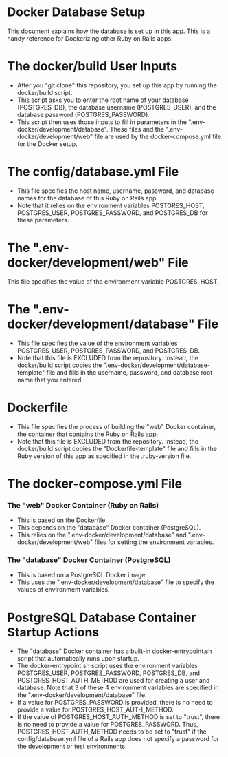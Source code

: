 # Docker Database Setup

This document explains how the database is set up in this app.  This is a handy reference for Dockerizing other Ruby on Rails apps.

# The docker/build User Inputs
* After you "git clone" this repository, you set up this app by running the docker/build script.
* This script asks you to enter the root name of your database (POSTGRES_DB), the database username (POSTGRES_USER), and the database password (POSTGRES_PASSWORD).
* This script then uses those inputs to fill in parameters in the ".env-docker/development/database".  These files and the ".env-docker/development/web" file are used by the docker-compose.yml file for the Docker setup.

# The config/database.yml File
* This file specifies the host name, username, password, and database names for the database of this Ruby on Rails app.
* Note that it relies on the environment variables POSTGRES_HOST, POSTGRES_USER, POSTGRES_PASSWORD, and POSTGRES_DB for these parameters.

# The ".env-docker/development/web" File
This file specifies the value of the environment variable POSTGRES_HOST.

# The ".env-docker/development/database" File
* This file specifies the value of the environment variables POSTGRES_USER, POSTGRES_PASSWORD, and POSTGRES_DB.
* Note that this file is EXCLUDED from the repository.  Instead, the docker/build script copies the ".env-docker/development/database-template" file and fills in the username, password, and database root name that you entered.

# Dockerfile
* This file specifies the process of building the "web" Docker container, the container that contains the Ruby on Rails app.
* Note that this file is EXCLUDED from the repository.  Instead, the docker/build script copies the "Dockerfile-template" file and fills in the Ruby version of this app as specified in the .ruby-version file.

# The docker-compose.yml File
### The "web" Docker Container (Ruby on Rails)
* This is based on the Dockerfile.
* This depends on the "database" Docker container (PostgreSQL).
* This relies on the ".env-docker/development/database" and ".env-docker/development/web" files for setting the environment variables.
### The "database" Docker Container (PostgreSQL)
* This is based on a PostgreSQL Docker image.
* This uses the ".env-docker/development/database" file to specify the values of environment variables.

# PostgreSQL Database Container Startup Actions
* The "database" Docker container has a built-in docker-entrypoint.sh script that automatically runs upon startup.
* The docker-entrypoint.sh script uses the environment variables POSTGRES_USER, POSTGRES_PASSWORD, POSTGRES_DB, and POSTGRES_HOST_AUTH_METHOD are used for creating a user and database.  Note that 3 of these 4 environment variables are specified in the ".env-docker/development/database" file.
* If a value for POSTGRES_PASSWORD is provided, there is no need to provide a value for POSTGRES_HOST_AUTH_METHOD.
* If the value of POSTGRES_HOST_AUTH_METHOD is set to "trust", there is no need to provide a value for POSTGRES_PASSWORD.  Thus, POSTGRES_HOST_AUTH_METHOD needs to be set to "trust" if the config/database.yml file of a Rails app does not specify a password for the development or test environments.
